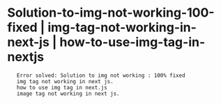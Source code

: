 # Solution-to-img-not-working-100-fixed | img-tag-not-working-in-next-js | how-to-use-img-tag-in-nextjs

       Error solved: Solution to img not working : 100% fixed
       img tag not working in next js.
       how to use img tag in next.js
       image tag not working in next js.
